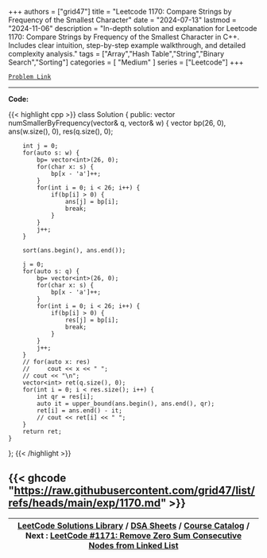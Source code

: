
+++
authors = ["grid47"]
title = "Leetcode 1170: Compare Strings by Frequency of the Smallest Character"
date = "2024-07-13"
lastmod = "2024-11-06"
description = "In-depth solution and explanation for Leetcode 1170: Compare Strings by Frequency of the Smallest Character in C++. Includes clear intuition, step-by-step example walkthrough, and detailed complexity analysis."
tags = ["Array","Hash Table","String","Binary Search","Sorting"]
categories = [
    "Medium"
]
series = ["Leetcode"]
+++



[`Problem Link`](https://leetcode.com/problems/compare-strings-by-frequency-of-the-smallest-character/description/)

---
**Code:**

{{< highlight cpp >}}
class Solution {
public:
    vector<int> numSmallerByFrequency(vector<string>& q, vector<string>& w) {
        vector<int> bp(26, 0), ans(w.size(), 0), res(q.size(), 0);
        
        int j = 0;
        for(auto s: w) {
            bp= vector<int>(26, 0);
            for(char x: s) {
                bp[x - 'a']++;
            }
            for(int i = 0; i < 26; i++) {
                if(bp[i] > 0) {
                    ans[j] = bp[i];
                    break;
                }
            }
            j++;
        }
        
        sort(ans.begin(), ans.end());
        
        j = 0;
        for(auto s: q) {
            bp= vector<int>(26, 0);
            for(char x: s) {
                bp[x - 'a']++;
            }
            for(int i = 0; i < 26; i++) {
                if(bp[i] > 0) {
                    res[j] = bp[i];
                    break;
                }
            }
            j++;
        }
        // for(auto x: res)
        //     cout << x << " ";
        // cout << "\n";        
        vector<int> ret(q.size(), 0);
        for(int i = 0; i < res.size(); i++) {
            int qr = res[i];
            auto it = upper_bound(ans.begin(), ans.end(), qr);
            ret[i] = ans.end() - it;
            // cout << ret[i] << " ";
        }
        return ret;
    }
};
{{< /highlight >}}

{{< ghcode "https://raw.githubusercontent.com/grid47/list/refs/heads/main/exp/1170.md" >}}
---

| [LeetCode Solutions Library](https://grid47.xyz/leetcode/) / [DSA Sheets](https://grid47.xyz/sheets/) / [Course Catalog](https://grid47.xyz/courses/) / Next : [LeetCode #1171: Remove Zero Sum Consecutive Nodes from Linked List](https://grid47.xyz/posts/leetcode-1171-remove-zero-sum-consecutive-nodes-from-linked-list-solution/) |
| --- |
